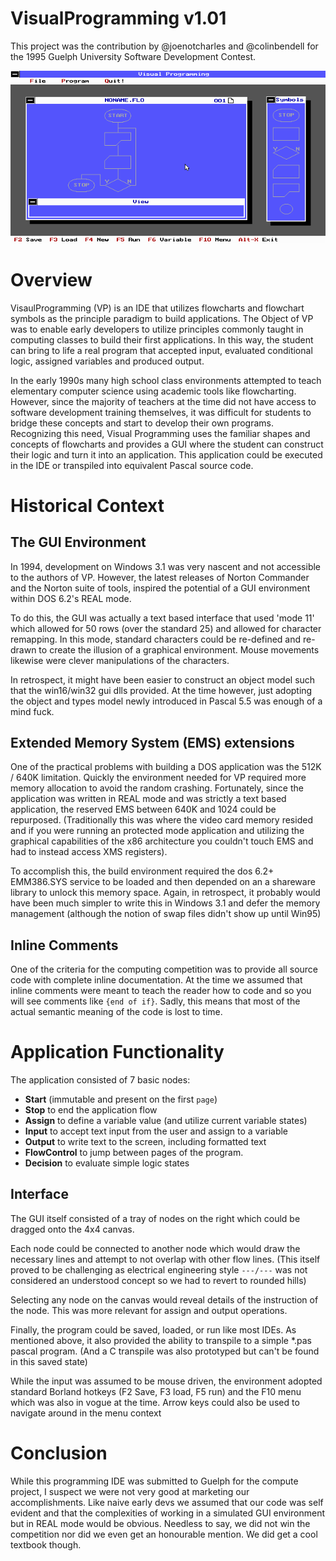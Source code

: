 # VisualProgramming v1.01
This project was the contribution by @joenotcharles and @colinbendell for the 1995 Guelph University Software Development Contest. 

![VP 1.01 Screenshot from 1995](vp.png)

# Overview

VisaulProgramming (VP) is an IDE that utilizes flowcharts and flowchart symbols as the principle paradigm to build applications. The Object of VP was to enable early developers to utilize principles commonly taught in computing classes to build their first applications. In this way, the student can bring to life a real program that accepted input, evaluated conditional logic, assigned variables and produced output. 

In the early 1990s many high school class environments attempted to teach elementary computer science using academic tools like flowcharting. However, since the majority of teachers at the time did not have access to software development training themselves, it was difficult for students to bridge these concepts and start to develop their own programs. Recognizing this need, Visual Programming uses the familiar shapes and concepts of flowcharts and provides a GUI where the student can construct their logic and turn it into an application. This application could be executed in the IDE or transpiled into equivalent Pascal source code.

# Historical Context

## The GUI Environment

In 1994, development on Windows 3.1 was very nascent and not accessible to the authors of VP. However, the latest releases of Norton Commander and the Norton suite of tools, inspired the potential of a GUI environment within DOS 6.2's REAL mode.

To do this, the GUI was actually a text based interface that used 'mode 11' which allowed for 50 rows (over the standard 25) and allowed for character remapping. In this mode, standard characters could be re-defined and re-drawn to create the illusion of a graphical environment. Mouse movements likewise were clever manipulations of the characters. 

In retrospect, it might have been easier to construct an object model such that the win16/win32 gui dlls provided. At the time however, just adopting the object and types model newly introduced in Pascal 5.5 was enough of a mind fuck.

## Extended Memory System (EMS) extensions
One of the practical problems with building a DOS application was the 512K / 640K limitation. Quickly the environment needed for VP required more memory allocation to avoid the random crashing. Fortunately, since the application was written in REAL mode and was strictly a text based application, the reserved EMS between 640K and 1024 could be repurposed. (Traditionally this was where the video card memory resided and if you were running an protected mode application and utilizing the graphical capabilities of the x86 architecture you couldn't touch EMS and had to instead access XMS registers).

To accomplish this, the build environment required the dos 6.2+ EMM386.SYS service to be loaded and then depended on an a shareware library to unlock this memory space. Again, in retrospect, it probably would have been much simpler to write this in Windows 3.1 and defer the memory management (although the notion of swap files didn't show up until Win95)

## Inline Comments
One of the criteria for the computing competition was to provide all source code with complete inline documentation. At the time we assumed that inline comments were meant to teach the reader how to code and so you will see comments like `{end of if}`. Sadly, this means that most of the actual semantic meaning of the code is lost to time.

# Application Functionality
The application consisted of 7 basic nodes:
* **Start** (immutable and present on the first `page`)
* **Stop** to end the application flow
* **Assign** to define a variable value (and utilize current variable states) 
* **Input** to accept text input from the user and assign to a variable
* **Output** to write text to the screen, including formatted text
* **FlowControl** to jump between pages of the program. 
* **Decision** to evaluate simple logic states

## Interface
The GUI itself consisted of a tray of nodes on the right which could be dragged onto the 4x4 canvas. 

Each node could be connected to another node which would draw the necessary lines and attempt to not overlap with other flow lines. (This itself proved to be challenging as electrical engineering style `---/---` was not considered an understood concept so we had to revert to rounded hills)

Selecting any node on the canvas would reveal details of the instruction of the node. This was more relevant for assign and output operations.

Finally, the program could be saved, loaded, or run like most IDEs. As mentioned above, it also provided the ability to transpile to a simple *.pas pascal program. (And a C transpile was also prototyped but can't be found in this saved state)

While the input was assumed to be mouse driven, the environment adopted standard Borland hotkeys (F2 Save, F3 load, F5 run) and the F10 menu which was also in vogue at the time. Arrow keys could also be used to navigate around in the menu context

# Conclusion
While this programming IDE was submitted to Guelph for the compute project, I suspect we were not very good at marketing our accomplishments. Like naive early devs we assumed that our code was self evident and that the complexities of working in a simulated GUI environment but in REAL mode would be obvious. Needless to say, we did not win the competition nor did we even get an honourable mention. We did get a cool textbook though. 
